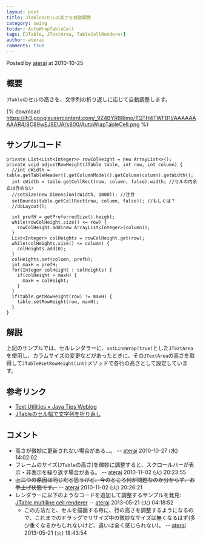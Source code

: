 ```yaml
---
layout: post
title: JTableのセルの高さを自動調整
category: swing
folder: AutoWrapTableCell
tags: [JTable, JTextArea, TableCellRenderer]
author: aterai
comments: true
---
```


Posted by [aterai](http://terai.xrea.jp/aterai.html) at 2010-10-25

## 概要
`JTable`のセルの高さを、文字列の折り返しに応じて自動調整します。

{% download https://lh3.googleusercontent.com/_9Z4BYR88imo/TQTH4TWFB1I/AAAAAAAAAR4/8C89wEJ8EUA/s800/AutoWrapTableCell.png %}

## サンプルコード
<pre class="prettyprint"><code>private List&lt;List&lt;Integer&gt;&gt; rowColHeight = new ArrayList&lt;&gt;();
private void adjustRowHeight(JTable table, int row, int column) {
  //int cWidth = table.getTableHeader().getColumnModel().getColumn(column).getWidth();
  int cWidth = table.getCellRect(row, column, false).width; //セルの内余白は含めない
  //setSize(new Dimension(cWidth, 1000)); //注目
  setBounds(table.getCellRect(row, column, false)); //もしくは？
  //doLayout();

  int prefH = getPreferredSize().height;
  while(rowColHeight.size() &lt;= row) {
    rowColHeight.add(new ArrayList&lt;Integer&gt;(column));
  }
  List&lt;Integer&gt; colHeights = rowColHeight.get(row);
  while(colHeights.size() &lt;= column) {
    colHeights.add(0);
  }
  colHeights.set(column, prefH);
  int maxH = prefH;
  for(Integer colHeight : colHeights) {
    if(colHeight &gt; maxH) {
      maxH = colHeight;
    }
  }
  if(table.getRowHeight(row) != maxH) {
    table.setRowHeight(row, maxH);
  }
}
</code></pre>

## 解説
上記のサンプルでは、セルレンダラーに、`setLineWrap(true)`とした`JTextArea`を使用し、カラムサイズの変更などがあったときに、その`JTextArea`の高さを取得して`JTable#setRowHeight(int)`メソッドで各行の高さとして設定しています。

## 参考リンク
- [Text Utilities « Java Tips Weblog](http://tips4java.wordpress.com/2008/10/26/text-utilities/)
- [JTableのセル幅で文字列を折り返し](http://terai.xrea.jp/Swing/TableCellRenderer.html)

<!-- dummy comment line for breaking list -->

## コメント
- 高さが微妙に更新されない場合がある…。 -- [aterai](http://terai.xrea.jp/aterai.html) 2010-10-27 (水) 14:02:02
- フレームのサイズ(`JTable`の高さ)を微妙に調整すると、スクロールバーが表示・非表示を繰り返す場合がある。 -- [aterai](http://terai.xrea.jp/aterai.html) 2010-11-02 (火) 20:23:55
- ~~上二つの原因は同じだと思うけど、今のところ何が問題なのか分からず、お手上げ状態です。~~ -- [aterai](http://terai.xrea.jp/aterai.html) 2010-11-02 (火) 20:26:21
- レンダラーに以下のようなコードを追加して調整するサンプルを発見: [JTable multiline cell renderer](http://blog.botunge.dk/post/2009/10/09/JTable-multiline-cell-renderer.aspx) -- [aterai](http://terai.xrea.jp/aterai.html) 2013-05-21 (火) 04:18:52
    - この方法だと、セルを描画する毎に、行の高さを調整するようになるので、これまでのドラッグでリサイズ中の微妙なサイズは無くなるはず(多少重くなるかもしれないけど、違いは全く感じられない)。 -- [aterai](http://terai.xrea.jp/aterai.html) 2013-05-21 (火) 18:43:54

<!-- dummy comment line for breaking list -->

